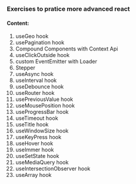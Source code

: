 ### Exercises to pratice more advanced react 
#### Content:
1. useGeo hook
2. usePagination hook
3. Compound Components with Context Api
4. useClickOutside hook
5. custom EventEmitter with Loader
6. Stepper
7. useAsync hook
8. useInterval hook
9. useDebounce hook
10. useRouter hook
11. usePreviousValue hook
12. useMousePosition hook
13. useProgressBar hook
14. useTimeout hook
15. useTitle hook
16. useWindowSize hook
17. useKeyPress hook
18. useHover hook
19. useImmer hook
20. useSetState hook
21. useMediaQuery hook
22. useIntersectionObserver hook
23. useArray hook
